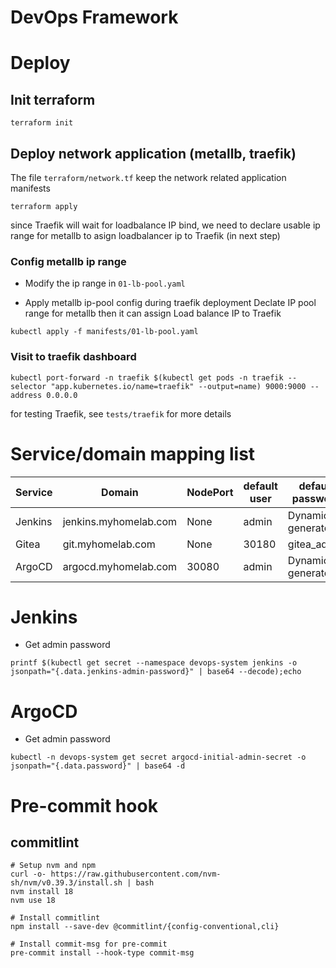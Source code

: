 # DevOps Framework


# Deploy
## Init terraform
```
terraform init
```

## Deploy network application (metallb, traefik)
The file `terraform/network.tf` keep the network related application manifests
```
terraform apply
```
since Traefik will wait for loadbalance IP bind, we need to declare usable ip range for metallb to asign loadbalancer ip to Traefik (in next step)

### Config metallb ip range
* Modify the ip range in `01-lb-pool.yaml`

* Apply metallb ip-pool config during traefik deployment
Declate IP pool range for metallb then it can assign Load balance IP to Traefik
```
kubectl apply -f manifests/01-lb-pool.yaml
```

### Visit to traefik dashboard
```
kubectl port-forward -n traefik $(kubectl get pods -n traefik --selector "app.kubernetes.io/name=traefik" --output=name) 9000:9000 --address 0.0.0.0
```
for testing Traefik, see `tests/traefik` for more details

# Service/domain mapping list
| Service | Domain | NodePort | default user | default password |
| -------- | -------- | -------- | -------- | ------- |
| Jenkins     | jenkins.myhomelab.com     | None     | admin | Dynamic generate |
| Gitea | git.myhomelab.com | None | 30180 | gitea_admin | adminadmin |
| ArgoCD | argocd.myhomelab.com | 30080 | admin | Dynamic generate |

# Jenkins
* Get admin password
```
printf $(kubectl get secret --namespace devops-system jenkins -o jsonpath="{.data.jenkins-admin-password}" | base64 --decode);echo
```

# ArgoCD
* Get admin password
```
kubectl -n devops-system get secret argocd-initial-admin-secret -o jsonpath="{.data.password}" | base64 -d
```

# Pre-commit hook
## commitlint
```
# Setup nvm and npm
curl -o- https://raw.githubusercontent.com/nvm-sh/nvm/v0.39.3/install.sh | bash
nvm install 18
nvm use 18

# Install commitlint
npm install --save-dev @commitlint/{config-conventional,cli}

# Install commit-msg for pre-commit
pre-commit install --hook-type commit-msg
```
